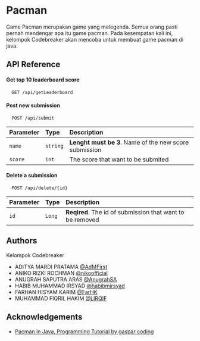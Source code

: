 
# Pacman

Game Pacman merupakan game yang melegenda. Semua orang pasti pernah mendengar apa itu game pacman. Pada kesempatan kali ini, kelompok Codebreaker akan mencoba untuk membuat game pacman di java.
## API Reference

#### Get top 10 leaderboard score

```http
  GET /api/getLeaderboard
```

#### Post new submission

```http
  POST /api/submit
```

| Parameter | Type     | Description                       |
| :-------- | :------- | :-------------------------------- |
| `name`    | `string` | **Lenght must be 3**.  Name of the new score submission |
| `score`   | `int`    | The score that want to be submited |

#### Delete a submission

```http
  POST /api/delete/{id}
```

| Parameter | Type     | Description                       |
| :-------- | :------- | :-------------------------------- |
| `id`    | `Long` | **Reqired**. The id of submission that want to be removed |



## Authors
Kelompok Codebreaker

- ADITYA MARDI PRATAMA [@AdMFirst](https://github.com/AdMFirst)
- ANIKO RIZKI ROCHMAN [@nikoofficial](https://github.com/nikoofficial) 
- ANUGRAH SAPUTRA ARAS [@AnugrahSA](https://github.com/AnugrahSA)
- HABIB MUHAMMAD IRSYAD [@habibmirsyad](https://github.com/habibmirsyad)
- FARHAN HISYAM KARIM [@FarHK](https://github.com/FarHK)
- MUHAMMAD FIQRIL HAKIM [@LIRQIF](https://github.com/LIRQIF)


## Acknowledgements

 - [Pacman in Java, Programming Tutorial by gaspar coding](https://www.youtube.com/watch?v=ATz7bIqOjiA)
